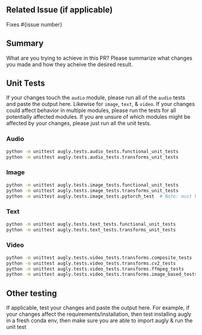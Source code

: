 ## Related Issue (if applicable)
Fixes #{issue number}

## Summary
What are you trying to achieve in this PR? Please summarize what changes you made and how they acheive the desired result.

## Unit Tests
If your changes touch the `audio` module, please run all of the `audio` tests and paste the output here. Likewise for `image`, `text`, & `video`. If your changes could affect behavior in multiple modules, please run the tests for all potentially affected modules. If you are unsure of which modules might be affected by your changes, please just run all the unit tests.

### Audio
```bash
python -m unittest augly.tests.audio_tests.functional_unit_tests
python -m unittest augly.tests.audio_tests.transforms_unit_tests
```

### Image
```bash
python -m unittest augly.tests.image_tests.functional_unit_tests
python -m unittest augly.tests.image_tests.transforms_unit_tests
python -m unittest augly.tests.image_tests.pytorch_test  # Note: must have torch installed
```

### Text
```bash
python -m unittest augly.tests.text_tests.functional_unit_tests
python -m unittest augly.tests.text_tests.transforms_unit_tests
```

### Video
```bash
python -m unittest augly.tests.video_tests.transforms.composite_tests
python -m unittest augly.tests.video_tests.transforms.cv2_tests
python -m unittest augly.tests.video_tests.transforms.ffmpeg_tests
python -m unittest augly.tests.video_tests.transforms.image_based_tests
```

## Other testing
If applicable, test your changes and paste the output here. For example, if your changes affect the requirements/installation, then test installing augly in a fresh conda env, then make sure you are able to import augly & run the unit test